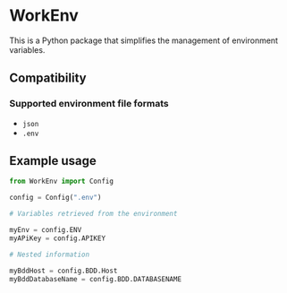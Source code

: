 # WorkEnv

This is a Python package that simplifies the management of environment variables.

## Compatibility
### Supported environment file formats
- `json`
- `.env`

## Example usage

```python
from WorkEnv import Config

config = Config(".env")

# Variables retrieved from the environment

myEnv = config.ENV
myAPiKey = config.APIKEY

# Nested information

myBddHost = config.BDD.Host
myBddDatabaseName = config.BDD.DATABASENAME
```
